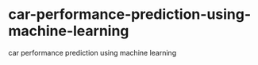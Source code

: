 # car-performance-prediction-using-machine-learning
car performance prediction using machine learning

